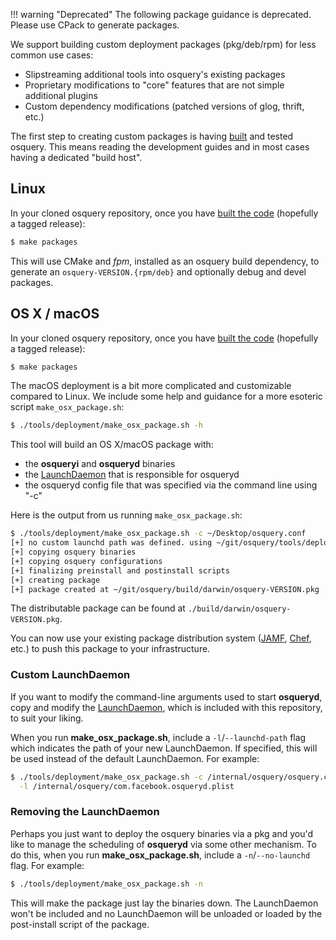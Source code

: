 !!! warning "Deprecated"
    The following package guidance is deprecated. Please use CPack to generate packages.

We support building custom deployment packages (pkg/deb/rpm) for less common use cases:

- Slipstreaming additional tools into osquery's existing packages
- Proprietary modifications to "core" features that are not simple additional plugins
- Custom dependency modifications (patched versions of glog, thrift, etc.)

The first step to creating custom packages is having [built](../development/building.md) and tested osquery. This means reading the development guides and in most cases having a dedicated "build host".

## Linux

In your cloned osquery repository, once you have [built the code](../development/building.md) (hopefully a tagged release):

```sh
$ make packages
```

This will use CMake and *fpm*, installed as an osquery build dependency, to generate an `osquery-VERSION.{rpm/deb}` and optionally debug and devel packages.

## OS X / macOS

In your cloned osquery repository, once you have [built the code](../development/building.md) (hopefully a tagged release):

```sh
$ make packages
```

The macOS deployment is a bit more complicated and customizable compared to Linux. We include some help and guidance for a more esoteric script `make_osx_package.sh`:

```sh
$ ./tools/deployment/make_osx_package.sh -h
```

This tool will build an OS X/macOS package with:

- the **osqueryi** and **osqueryd** binaries
- the [LaunchDaemon](https://github.com/facebook/osquery/blob/master/tools/deployment/com.facebook.osqueryd.plist) that is responsible for osqueryd
- the osqueryd config file that was specified via the command line using "-c"

Here is the output from us running `make_osx_package.sh`:

```sh
$ ./tools/deployment/make_osx_package.sh -c ~/Desktop/osquery.conf
[+] no custom launchd path was defined. using ~/git/osquery/tools/deployment/com.facebook.osqueryd.plist
[+] copying osquery binaries
[+] copying osquery configurations
[+] finalizing preinstall and postinstall scripts
[+] creating package
[+] package created at ~/git/osquery/build/darwin/osquery-VERSION.pkg
```

The distributable package can be found at `./build/darwin/osquery-VERSION.pkg`.

You can now use your existing package distribution system ([JAMF](http://www.jamfsoftware.com/), [Chef](https://www.getchef.com/chef/), etc.) to push this package to your infrastructure.

### Custom LaunchDaemon

If you want to modify the command-line arguments used to start **osqueryd**, copy and modify the [LaunchDaemon](https://github.com/facebook/osquery/blob/master/tools/com.facebook.osqueryd.plist), which is included with this repository, to suit your liking.

When you run **make_osx_package.sh**, include a `-l`/`--launchd-path` flag which indicates the path of your new LaunchDaemon. If specified, this will be used instead of the default LaunchDaemon. For example:

```sh
$ ./tools/deployment/make_osx_package.sh -c /internal/osquery/osquery.conf \
  -l /internal/osquery/com.facebook.osqueryd.plist
```

### Removing the LaunchDaemon

Perhaps you just want to deploy the osquery binaries via a pkg and you'd like to manage the scheduling of **osqueryd** via some other mechanism. To do this, when you run **make_osx_package.sh**, include a `-n`/`--no-launchd` flag. For example:

```sh
$ ./tools/deployment/make_osx_package.sh -n
```

This will make the package just lay the binaries down. The LaunchDaemon won't be included and no LaunchDaemon will be unloaded or loaded by the post-install script of the package.
